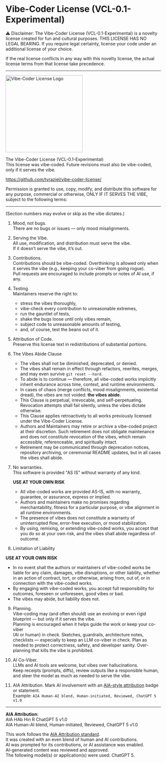 # Vibe-Coder License (VCL-0.1-Experimental)

⚠️ Disclaimer: The Vibe-Coder License (VCL-0.1-Experimental) is a novelty license 
created for fun and cultural purposes. THIS LICENSE HAS NO LEGAL BEARING. If you
require legal certainty, license your code under an additional license of your choice.

If the real license conflicts in any way with this novelty license, 
the actual license terms from that license take precedence.

---

<p align="left">
  <img src="vcl.png" alt="Vibe-Coder License Logo" width="250"/>
</p>

The Vibe-Coder License (VCL-0.1-Experimental)  
This license was vibe-coded. Future revisions must also be vibe-coded,  
only if it serves the vibe.

https://github.com/tyraziel/vibe-coder-license/

Permission is granted to use, copy, modify, and distribute this software 
for any purpose, commercial or otherwise, ONLY IF IT SERVES THE VIBE, 
subject to the following terms:

---
(Section numbers may evolve or skip as the vibe dictates.)

1) Mood, not bugs.  
   There are no bugs or issues — only mood misalignments.  

2) Serving the Vibe.  
   All use, modification, and distribution must serve the vibe.  
   If it doesn’t serve the vibe, it’s out.

3) Contributions.  
   Contributions should be vibe-coded. Overthinking is allowed only when it 
   serves the vibe (e.g., keeping your co-viber from going rogue).  
   Pull requests are encouraged to include prompts or notes of AI use, if any.  

4) Testing.  
   Maintainers reserve the right to:  
   - stress the vibes thoroughly,  
   - vibe-check every contribution to unreasonable extremes,  
   - run the gauntlet of tests,  
   - shake the bugs loose until only vibes remain,  
   - subject code to unreasonable amounts of testing,  
   - and, of course, test the beans out of it.  

5) Attribution of Code.  
   Preserve this license text in redistributions of substantial portions.  

6) The Vibes Abide Clause

   - The vibes shall not be diminished, deprecated, or denied.  
   - The vibes shall remain in effect through refactors, rewrites, merges, and may even survive `git reset --hard`.  
   - To abide is to continue — therefore, all vibe-coded works implicitly inherit endurance across time, context, and runtime environments.  
   - In cases of chaos (merge conflicts, mood misalignments, existential dread), the vibes are not voided: **the vibes abide.**  
   - This Clause is perpetual, irrevocable, and self-perpetuating. Revocation attempts shall fail silently, unless the vibes dictate otherwise.  
   - This Clause applies retroactively to all works previously licensed under the Vibe-Coder License.  
   - Authors and Maintainers may retire or archive a vibe-coded project at their discretion. Such retirement does not obligate maintenance and does not constitute revocation of the vibes, which remain accessible, referenceable, and spiritually intact.  
   - Retirement may be communicated through deprecation notices, repository archiving, or ceremonial README updates, but in all cases the vibes shall abide.

7) No warranties.  
   This software is provided "AS IS" without warranty of any kind.
   
   **USE AT YOUR OWN RISK**

   - All vibe-coded works are provided AS-IS, with no warranty, guarantee, or assurance, express or implied.  
   - Authors and maintainers make no promises regarding merchantability, fitness for a particular purpose, or vibe alignment in all runtime environments.  
   - The presence of vibes does not constitute a warranty of uninterrupted flow, error-free execution, or mood stabilization.  
   - By using, remixing, or extending vibe-coded works, you accept that you do so at your own risk, and the vibes shall abide regardless of outcome.

8) Limitation of Liability

  **USE AT YOUR OWN RISK**
   
   - In no event shall the authors or maintainers of vibe-coded works be liable for any claim, damages, vibe disruptions, or other liability, whether in an action of contract, tort, or otherwise, arising from, out of, or in connection with the vibe-coded works.  
   - By engaging with vibe-coded works, you accept full responsibility for outcomes, foreseen or unforeseen, good vibes or bad.  
   - The vibes may abide, but liability does not.
   

9) Planning.  
   Vibe-coding may (and often should) use an evolving or even rigid blueprint — 
   but only if it serves the vibe.  
   Planning is encouraged when it helps guide the work or keep your co-viber  
   (AI or human) in check. Sketches, guardrails, architecture notes, checklists —
   especially to keep an LLM co-viber in check. Plan as needed to protect
   correctness, safety, and developer sanity.  Over-planning that kills the vibe
   is prohibited.

10) AI Co-Viber.  
   LLMs and AI tools are welcome, but vibes over hallucinations.  
   Keep receipts (prompts, diffs), review outputs like a responsible human,  
   and steer the model as much as needed to serve the vibe.

11) AIA Attribution.
   Mark AI involvement with an [AIA-style attribution](https://aiattribution.github.io/) 
   badge or statement.  
   Example: `AIA Human-AI blend, Human-initiated, Reviewed, ChatGPT 5 v1.0` 

---

**AIA Attribution:**  
AIA HAb Hin R ChatGPT 5 v1.0  
AIA Human-AI blend, Human-initiated, Reviewed, ChatGPT 5 v1.0  

This work follows the [AIA Attribution standard](https://aiattribution.github.io/).  
It was created with an even blend of human and AI contributions.  
AI was prompted for its contributions, or AI assistance was enabled.  
AI-generated content was reviewed and approved.  
The following model(s) or application(s) were used: ChatGPT 5.  
